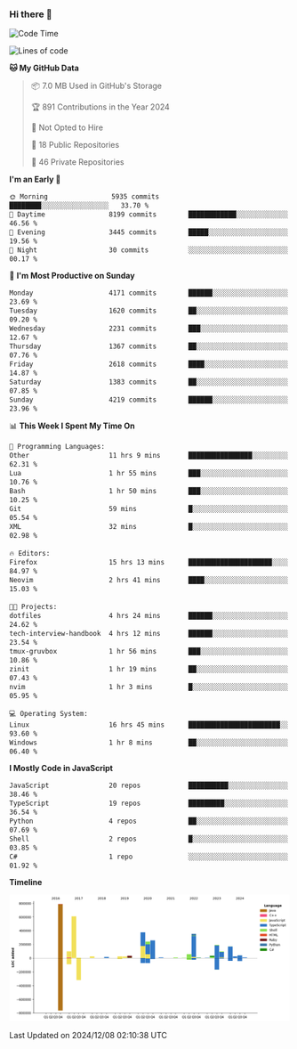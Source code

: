 ### Hi there 👋

<!--
**Clumsy-Coder/Clumsy-Coder** is a ✨ _special_ ✨ repository because its `README.md` (this file) appears on your GitHub profile.

Here are some ideas to get you started:

- 🔭 I’m currently working on ...
- 🌱 I’m currently learning ...
- 👯 I’m looking to collaborate on ...
- 🤔 I’m looking for help with ...
- 💬 Ask me about ...
- 📫 How to reach me: ...
- 😄 Pronouns: ...
- ⚡ Fun fact: ...
-->

<!-- anmol098/waka-readme-stats -->
<!--START_SECTION:waka-->
![Code Time](http://img.shields.io/badge/Code%20Time-1%2C015%20hrs%2052%20mins-blue)

![Lines of code](https://img.shields.io/badge/From%20Hello%20World%20I%27ve%20Written-3.5%20million%20lines%20of%20code-blue)

**🐱 My GitHub Data** 

> 📦 7.0 MB Used in GitHub's Storage 
 > 
> 🏆 891 Contributions in the Year 2024
 > 
> 🚫 Not Opted to Hire
 > 
> 📜 18 Public Repositories 
 > 
> 🔑 46 Private Repositories 
 > 
**I'm an Early 🐤** 

```text
🌞 Morning                5935 commits        ████████░░░░░░░░░░░░░░░░░   33.70 % 
🌆 Daytime                8199 commits        ████████████░░░░░░░░░░░░░   46.56 % 
🌃 Evening                3445 commits        █████░░░░░░░░░░░░░░░░░░░░   19.56 % 
🌙 Night                  30 commits          ░░░░░░░░░░░░░░░░░░░░░░░░░   00.17 % 
```
📅 **I'm Most Productive on Sunday** 

```text
Monday                   4171 commits        ██████░░░░░░░░░░░░░░░░░░░   23.69 % 
Tuesday                  1620 commits        ██░░░░░░░░░░░░░░░░░░░░░░░   09.20 % 
Wednesday                2231 commits        ███░░░░░░░░░░░░░░░░░░░░░░   12.67 % 
Thursday                 1367 commits        ██░░░░░░░░░░░░░░░░░░░░░░░   07.76 % 
Friday                   2618 commits        ████░░░░░░░░░░░░░░░░░░░░░   14.87 % 
Saturday                 1383 commits        ██░░░░░░░░░░░░░░░░░░░░░░░   07.85 % 
Sunday                   4219 commits        ██████░░░░░░░░░░░░░░░░░░░   23.96 % 
```


📊 **This Week I Spent My Time On** 

```text
💬 Programming Languages: 
Other                    11 hrs 9 mins       ████████████████░░░░░░░░░   62.31 % 
Lua                      1 hr 55 mins        ███░░░░░░░░░░░░░░░░░░░░░░   10.76 % 
Bash                     1 hr 50 mins        ███░░░░░░░░░░░░░░░░░░░░░░   10.25 % 
Git                      59 mins             █░░░░░░░░░░░░░░░░░░░░░░░░   05.54 % 
XML                      32 mins             █░░░░░░░░░░░░░░░░░░░░░░░░   02.98 % 

🔥 Editors: 
Firefox                  15 hrs 13 mins      █████████████████████░░░░   84.97 % 
Neovim                   2 hrs 41 mins       ████░░░░░░░░░░░░░░░░░░░░░   15.03 % 

🐱‍💻 Projects: 
dotfiles                 4 hrs 24 mins       ██████░░░░░░░░░░░░░░░░░░░   24.62 % 
tech-interview-handbook  4 hrs 12 mins       ██████░░░░░░░░░░░░░░░░░░░   23.54 % 
tmux-gruvbox             1 hr 56 mins        ███░░░░░░░░░░░░░░░░░░░░░░   10.86 % 
zinit                    1 hr 19 mins        ██░░░░░░░░░░░░░░░░░░░░░░░   07.43 % 
nvim                     1 hr 3 mins         █░░░░░░░░░░░░░░░░░░░░░░░░   05.95 % 

💻 Operating System: 
Linux                    16 hrs 45 mins      ███████████████████████░░   93.60 % 
Windows                  1 hr 8 mins         ██░░░░░░░░░░░░░░░░░░░░░░░   06.40 % 
```

**I Mostly Code in JavaScript** 

```text
JavaScript               20 repos            ██████████░░░░░░░░░░░░░░░   38.46 % 
TypeScript               19 repos            █████████░░░░░░░░░░░░░░░░   36.54 % 
Python                   4 repos             ██░░░░░░░░░░░░░░░░░░░░░░░   07.69 % 
Shell                    2 repos             █░░░░░░░░░░░░░░░░░░░░░░░░   03.85 % 
C#                       1 repo              ░░░░░░░░░░░░░░░░░░░░░░░░░   01.92 % 
```



**Timeline**

![Lines of Code chart](https://raw.githubusercontent.com/Clumsy-Coder/Clumsy-Coder/main/assets/bar_graph.png)


 Last Updated on 2024/12/08 02:10:38 UTC
<!--END_SECTION:waka-->
